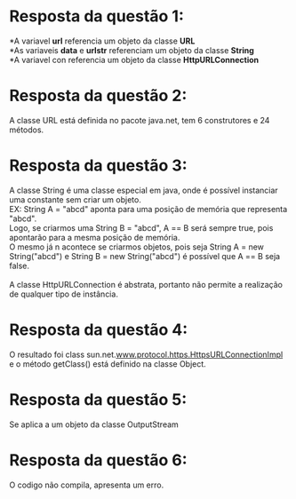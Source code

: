 # Resposta da questão 1:

*A variavel <b>url</b> referencia um objeto da classe <b>URL</b><br>
*As variaveis <b>data</b> e <b>urlstr</b> referenciam um objeto da classe <b>String</b><br>
*A variavel con referencia um objeto da classe <b>HttpURLConnection</b><br>

# Resposta da questão 2:

A classe URL está definida no pacote java.net, tem 6 construtores e 24 métodos.<br>

# Resposta da questão 3:
A classe String é uma classe especial em java, onde é possível instanciar uma constante sem criar um objeto.<br>
EX: String A = "abcd" aponta para uma posição de memória que representa "abcd".<br>
Logo, se criarmos uma String B = "abcd", A == B será sempre true, pois apontarão para a mesma posição de memória.<br>
O mesmo já n acontece se criarmos objetos, pois seja String A = new String("abcd") e String B = new String("abcd") é possível que A == B seja false.<br><br>
A classe HttpURLConnection é abstrata, portanto não permite a realização de qualquer tipo de instância.<br>

# Resposta da questão 4:
O resultado foi class sun.net.www.protocol.https.HttpsURLConnectionImpl e o método getClass() está definido na classe Object.<br>

# Resposta da questão 5:
Se aplica a um objeto da classe OutputStream<br>

# Resposta da questão 6:
O codigo não compila, apresenta um erro.<br>

